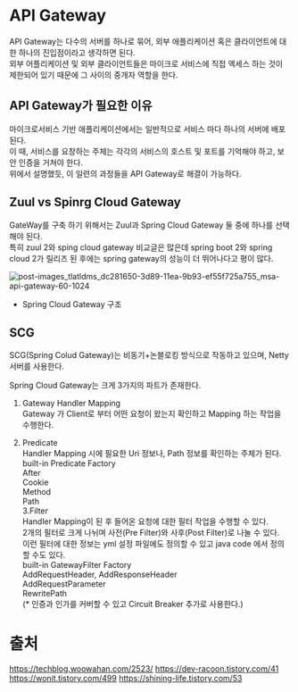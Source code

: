 <h1>API Gateway</h1>
API Gateway는 다수의 서버를 하나로 묶어, 외부 애플리케이션 혹은 클라이언트에 대한 하나의 진입점이라고 생각하면 된다.<br>
외부 어플리케이션 및 외부 클라이언트들은 마이크로 서비스에 직접 엑세스 하는 것이 제한되어 있기 때문에 그 사이의 중개자 역할을 한다.<br>

<h2>API Gateway가 필요한 이유</h2>
마이크로서비스 기반 애플리케이션에서는 일반적으로 서비스 마다 하나의 서버에 배포된다.<br>
이 때, 서비스를 요창하는 주체는 각각의 서비스의 호스트 및 포트를 기억해야 하고, 보안 인증을 거쳐야 한다.<br>
위에서 설명했듯, 이 일련의 과정들을 API Gateway로 해결이 가능하다.<br>

<h2>Zuul vs Spinrg Cloud Gateway</h2>
GateWay를 구축 하기 위해서는 Zuul과 Spring Cloud Gateway 둘 중에 하나를 선택해야 된다.<br>
특히 zuul 2와 sping cloud gateway 비교글은 많은데 spring boot 2와 spring cloud 2가 릴리즈 된 후에는 spring gateway의 성능이 더 뛰어나다고 평이 많다.<br>

![post-images_tlatldms_dc281650-3d89-11ea-9b93-ef55f725a755_msa-api-gateway-60-1024](https://user-images.githubusercontent.com/24665763/197346289-c36c4270-3b41-4e12-b5de-20c99999e217.jpg)
* Spring Cloud Gateway 구조


<h2> SCG </h2>
SCG(Spring Colud Gateway)는 비동기+논블로킹 방식으로 작동하고 있으며, Netty 서버를 사용한다.

Spring Cloud Gateway는 크게 3가지의 파트가 존재한다.

1. Gateway Handler Mapping<br>
Gateway 가 Client로 부터 어떤 요청이 왔는지 확인하고 Mapping 하는 작업을 수행한다.<br>

2. Predicate<br>
Handler Mapping 시에 필요한 Uri 정보나, Path 정보를 확인하는 주체가 된다.<br>
built-in Predicate Factory<br>
After<br>
Cookie<br>
Method<br>
Path<br>
3.Filter<br>
Handler Mapping이 된 후 들어온 요청에 대한 필터 작업을 수행할 수 있다.<br>
2개의 필터로 크게 나뉘며 사전(Pre Filter)와 사후(Post Filter)로 나눌 수 있다.<br>
이런 필터에 대한 정보는 yml 설정 파일에도 정의할 수 있고 java code 에서 정의할 수도 있다.<br>
built-in GatewayFilter Factory<br>
AddRequestHeader, AddResponseHeader<br>
AddRequestParameter<br>
RewritePath<br>
(* 인증과 인가를 커버할 수 있고 Circuit Breaker 추가로 사용한다.)

# 출처
https://techblog.woowahan.com/2523/
https://dev-racoon.tistory.com/41
https://wonit.tistory.com/499
https://shining-life.tistory.com/53

